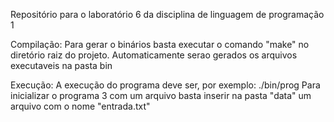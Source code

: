 Repositório para o laboratório 6 da disciplina de linguagem de programação 1

Compilação: Para gerar o binários basta executar o comando "make" no diretório raiz do projeto. Automaticamente serao gerados os arquivos executaveis na pasta bin

Execução: A execução do programa deve ser, por exemplo: ./bin/prog
Para inicializar o programa 3 com um arquivo basta inserir na pasta "data" um arquivo com o nome "entrada.txt"